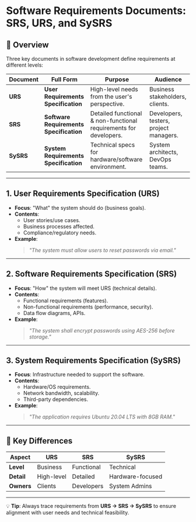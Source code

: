 # Software Requirements Documents: SRS, URS, and SySRS

## 📑 Overview
Three key documents in software development define requirements at different levels:

| Document | Full Form | Purpose | Audience |
|----------|-----------|---------|----------|
| **URS**  | **User Requirements Specification** | High-level needs from the user's perspective. | Business stakeholders, clients. |
| **SRS**  | **Software Requirements Specification** | Detailed functional & non-functional requirements for developers. | Developers, testers, project managers. |
| **SySRS** | **System Requirements Specification** | Technical specs for hardware/software environment. | System architects, DevOps teams. |

---

## 1. **User Requirements Specification (URS)**  
- **Focus**: "What" the system should do (business goals).  
- **Contents**:  
  - User stories/use cases.  
  - Business processes affected.  
  - Compliance/regulatory needs.  
- **Example**:  
  > *"The system must allow users to reset passwords via email."*  

---

## 2. **Software Requirements Specification (SRS)**  
- **Focus**: "How" the system will meet URS (technical details).  
- **Contents**:  
  - Functional requirements (features).  
  - Non-functional requirements (performance, security).  
  - Data flow diagrams, APIs.  
- **Example**:  
  > *"The system shall encrypt passwords using AES-256 before storage."*  

---

## 3. **System Requirements Specification (SySRS)**  
- **Focus**: Infrastructure needed to support the software.  
- **Contents**:  
  - Hardware/OS requirements.  
  - Network bandwidth, scalability.  
  - Third-party dependencies.  
- **Example**:  
  > *"The application requires Ubuntu 20.04 LTS with 8GB RAM."*  

---

## 🔑 Key Differences  
| Aspect       | URS          | SRS          | SySRS        |
|--------------|--------------|--------------|--------------|
| **Level**    | Business     | Functional   | Technical    |
| **Detail**   | High-level   | Detailed     | Hardware-focused |
| **Owners**   | Clients      | Developers   | System Admins |

---

💡 **Tip**: Always trace requirements from **URS → SRS → SySRS** to ensure alignment with user needs and technical feasibility.  
